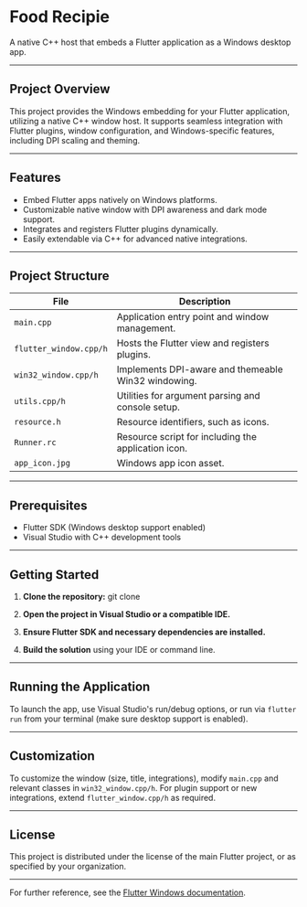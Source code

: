 # Food Recipie

A native C++ host that embeds a Flutter application as a Windows desktop app.

---

## Project Overview

This project provides the Windows embedding for your Flutter application, utilizing a native C++ window host. It supports seamless integration with Flutter plugins, window configuration, and Windows-specific features, including DPI scaling and theming.

---

## Features

- Embed Flutter apps natively on Windows platforms.
- Customizable native window with DPI awareness and dark mode support.
- Integrates and registers Flutter plugins dynamically.
- Easily extendable via C++ for advanced native integrations.

---

## Project Structure

| File                  | Description                                                        |
|-----------------------|--------------------------------------------------------------------|
| `main.cpp`            | Application entry point and window management.                     |
| `flutter_window.cpp/h`| Hosts the Flutter view and registers plugins.                      |
| `win32_window.cpp/h`  | Implements DPI-aware and themeable Win32 windowing.                |
| `utils.cpp/h`         | Utilities for argument parsing and console setup.                  |
| `resource.h`          | Resource identifiers, such as icons.                               |
| `Runner.rc`           | Resource script for including the application icon.                |
| `app_icon.jpg`        | Windows app icon asset.                                            |

---

## Prerequisites

- Flutter SDK (Windows desktop support enabled)
- Visual Studio with C++ development tools

---

## Getting Started

1. **Clone the repository:**
git clone [<repository-url>](https://github.com/aarefinn/MobileApplication_Food_Recipe)

2. **Open the project in Visual Studio or a compatible IDE.**
3. **Ensure Flutter SDK and necessary dependencies are installed.**
4. **Build the solution** using your IDE or command line.

---

## Running the Application

To launch the app, use Visual Studio's run/debug options, or run via `flutter run` from your terminal (make sure desktop support is enabled).

---

## Customization

To customize the window (size, title, integrations), modify `main.cpp` and relevant classes in `win32_window.cpp/h`. For plugin support or new integrations, extend `flutter_window.cpp/h` as required.

---

## License

This project is distributed under the license of the main Flutter project, or as specified by your organization.

---

For further reference, see the [Flutter Windows documentation](https://docs.flutter.dev/desktop#supported-platforms).


